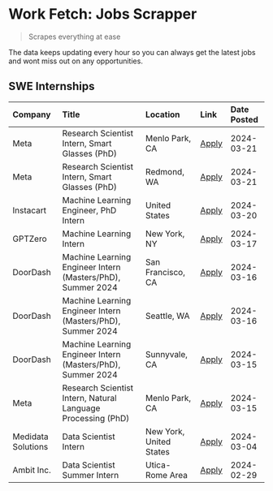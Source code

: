 # Work Fetch: Jobs Scrapper
> Scrapes everything at ease

The data keeps updating every hour so you can always get the latest jobs and wont miss out on any opportunities.

## SWE Internships
<!--START_SECTION:workfetch-->
| Company            | Title                                                        | Location                | Link                                                                                                                                                                                                                                                                   | Date Posted   |
|:-------------------|:-------------------------------------------------------------|:------------------------|:-----------------------------------------------------------------------------------------------------------------------------------------------------------------------------------------------------------------------------------------------------------------------|:--------------|
| Meta               | Research Scientist Intern, Smart Glasses (PhD)               | Menlo Park, CA          | [Apply](https://www.linkedin.com/jobs/view/research-scientist-intern-smart-glasses-phd-at-meta-3811308332?refId=oP6DEfQayTi24kZFqYVoYg%3D%3D&trackingId=7dgub8lCcKIHKTL%2Fv9CR%2Fg%3D%3D&position=13&pageNum=0&trk=public_jobs_jserp-result_search-card)               | 2024-03-21    |
| Meta               | Research Scientist Intern, Smart Glasses (PhD)               | Redmond, WA             | [Apply](https://www.linkedin.com/jobs/view/research-scientist-intern-smart-glasses-phd-at-meta-3811304794?refId=oP6DEfQayTi24kZFqYVoYg%3D%3D&trackingId=RHKY%2FeAag%2BdpamWtIDBgjQ%3D%3D&position=14&pageNum=0&trk=public_jobs_jserp-result_search-card)               | 2024-03-21    |
| Instacart          | Machine Learning Engineer, PhD Intern                        | United States           | [Apply](https://www.linkedin.com/jobs/view/machine-learning-engineer-phd-intern-at-instacart-3815634369?refId=oP6DEfQayTi24kZFqYVoYg%3D%3D&trackingId=hYh5c7QD0lfuCbO1ZzVtnw%3D%3D&position=5&pageNum=0&trk=public_jobs_jserp-result_search-card)                      | 2024-03-20    |
| GPTZero            | Machine Learning Intern                                      | New York, NY            | [Apply](https://www.linkedin.com/jobs/view/machine-learning-intern-at-gptzero-3860723963?refId=oP6DEfQayTi24kZFqYVoYg%3D%3D&trackingId=PauxgbffnG4CKeRz9BZSBQ%3D%3D&position=10&pageNum=0&trk=public_jobs_jserp-result_search-card)                                    | 2024-03-17    |
| DoorDash           | Machine Learning Engineer Intern (Masters/PhD), Summer 2024  | San Francisco, CA       | [Apply](https://www.linkedin.com/jobs/view/machine-learning-engineer-intern-masters-phd-summer-2024-at-doordash-3736457737?refId=oP6DEfQayTi24kZFqYVoYg%3D%3D&trackingId=vLz0LTXwL%2BR1NrVq00pR2w%3D%3D&position=3&pageNum=0&trk=public_jobs_jserp-result_search-card) | 2024-03-16    |
| DoorDash           | Machine Learning Engineer Intern (Masters/PhD), Summer 2024  | Seattle, WA             | [Apply](https://www.linkedin.com/jobs/view/machine-learning-engineer-intern-masters-phd-summer-2024-at-doordash-3736455966?refId=oP6DEfQayTi24kZFqYVoYg%3D%3D&trackingId=ynYG4A3WGkFy5Y%2B0Oq0MHg%3D%3D&position=4&pageNum=0&trk=public_jobs_jserp-result_search-card) | 2024-03-16    |
| DoorDash           | Machine Learning Engineer Intern (Masters/PhD), Summer 2024  | Sunnyvale, CA           | [Apply](https://www.linkedin.com/jobs/view/machine-learning-engineer-intern-masters-phd-summer-2024-at-doordash-3736454973?refId=oP6DEfQayTi24kZFqYVoYg%3D%3D&trackingId=pgK5ZvwfcvtItw9HzfEZUw%3D%3D&position=2&pageNum=0&trk=public_jobs_jserp-result_search-card)   | 2024-03-15    |
| Meta               | Research Scientist Intern, Natural Language Processing (PhD) | Menlo Park, CA          | [Apply](https://www.linkedin.com/jobs/view/research-scientist-intern-natural-language-processing-phd-at-meta-3858718375?refId=oP6DEfQayTi24kZFqYVoYg%3D%3D&trackingId=v9AEVNhfjDQAPqzisr5qgw%3D%3D&position=9&pageNum=0&trk=public_jobs_jserp-result_search-card)      | 2024-03-15    |
| Medidata Solutions | Data Scientist Intern                                        | New York, United States | [Apply](https://www.linkedin.com/jobs/view/data-scientist-intern-at-medidata-solutions-3810253704?refId=oP6DEfQayTi24kZFqYVoYg%3D%3D&trackingId=GYEPoNHkv3%2B3WeMDkfJ7HQ%3D%3D&position=11&pageNum=0&trk=public_jobs_jserp-result_search-card)                         | 2024-03-04    |
| Ambit Inc.         | Data Scientist Summer Intern                                 | Utica-Rome Area         | [Apply](https://www.linkedin.com/jobs/view/data-scientist-summer-intern-at-ambit-inc-3843121918?refId=oP6DEfQayTi24kZFqYVoYg%3D%3D&trackingId=up0LBL3oxULUOd7oz22fJw%3D%3D&position=12&pageNum=0&trk=public_jobs_jserp-result_search-card)                             | 2024-02-29    |
<!--END_SECTION:workfetch-->
